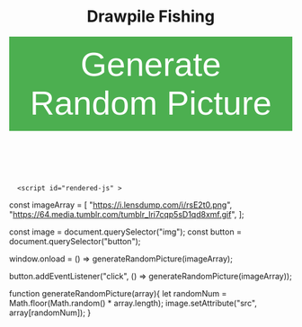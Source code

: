 <style>
html, body {
	margin: 0;
	height: 100%;
	width: 100%;
}

header {
	width: 100%;
	padding-bottom: 25px;
	flex-direction: column;
}

img {
max-width: 100%;
max-height: 100vh;
display:block;
margin: auto;
}

.flex {
	display: flex;
	justify-content: center;
	align-items: center;
}
.buttont {
  background-color: #4CAF50; /* Green */
  border: none;
  color: white;
  padding: 15px 32px;
  text-align: center;
  text-decoration: none;
  display: inline-block;
  font-size: 60px;
}
</style>

  
  
  
  

</head>

<body translate="no" >
  <html>
	<head>
		<title>Random Picture Generator</title>
		<link rel="stylesheet" href="assets/stylesheets/app.css">
	</head>
	<body>
		<header class="flex">
			<h1>Drawpile Fishing</h1>
			<button class="buttont">Generate Random Picture</button>
		</header>
		<section class="flex">
			<img src="">
		</section>
		<script src="assets/scripts/app.js"></script>
	</body>
</html>
  
  
      <script id="rendered-js" >
const imageArray = [
	"https://i.lensdump.com/i/rsE2t0.png",
	"https://64.media.tumblr.com/tumblr_lri7cqp5sD1qd8xmf.gif",
];

const image = document.querySelector("img");
const button = document.querySelector("button");

window.onload = () => generateRandomPicture(imageArray);

button.addEventListener("click", () => generateRandomPicture(imageArray));

function generateRandomPicture(array){
	let randomNum = Math.floor(Math.random() * array.length); 
	image.setAttribute("src", array[randomNum]);
}
    </script>

  

</body>

</html>
